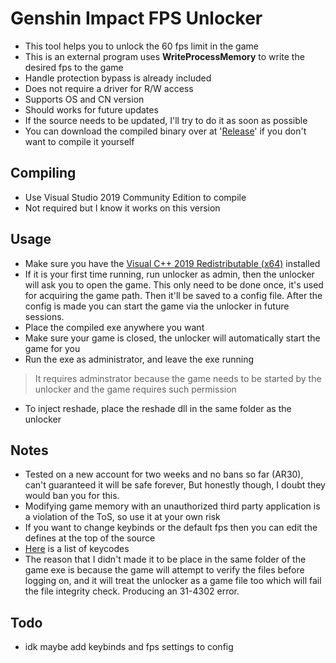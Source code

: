 # Genshin Impact FPS Unlocker
 - This tool helps you to unlock the 60 fps limit in the game
 - This is an external program uses **WriteProcessMemory** to write the desired fps to  the game
 - Handle protection bypass is already included
 - Does not require a driver for R/W access
 - Supports OS and CN version
 - Should works for future updates
 - If the source needs to be updated, I'll try to do it as soon as possible
 - You can download the compiled binary over at '[Release](https://github.com/34736384/genshin-fps-unlock/releases)' if you don't want to compile it yourself
 ## Compiling
 - Use Visual Studio 2019 Community Edition to compile
 - Not required but I know it works on this version
 ## Usage
 - Make sure you have the [Visual C++ 2019 Redistributable (x64)](https://aka.ms/vs/16/release/vc_redist.x64.exe) installed
 - If it is your first time running, run unlocker as admin, then the unlocker will ask you to open the game. This only need to be done once, it's used for acquiring the game path. Then it'll be saved to a config file. After the config is made you can start the game via the unlocker in future sessions.
 - Place the compiled exe anywhere you want
 - Make sure your game is closed, the unlocker will automatically start the game for you
 - Run the exe as administrator, and leave the exe running
 >It requires adminstrator because the game needs to be started by the unlocker and the game requires such permission
 - To inject reshade, place the reshade dll in the same folder as the unlocker

 ## Notes
 - Tested on a new account for two weeks and no bans so far (AR30), can't guaranteed it will be safe forever, But honestly though, I doubt they would ban you for this.
 - Modifying game memory with an unauthorized third party application is a violation of the ToS, so use it at your own risk
 - If you want to change keybinds or the default fps then you can edit the defines at the top of the source
 - [Here](http://cherrytree.at/misc/vk.htm) is a list of keycodes
 - The reason that I didn't made it to be place in the same folder of the game exe is because the game will attempt to verify the files before logging on, and it will treat the unlocker as a game file too which will fail the file integrity check. Producing an 31-4302 error.
 ## Todo
 - idk maybe add keybinds and fps settings to config
